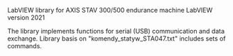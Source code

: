 LabVIEW library for AXIS STAV 300/500 endurance machine
LabVIEW version 2021

The library implements functions for serial (USB) communication
and data exchange.
Library basis on "komendy_statyw_STA047.txt" includes sets of commands.
